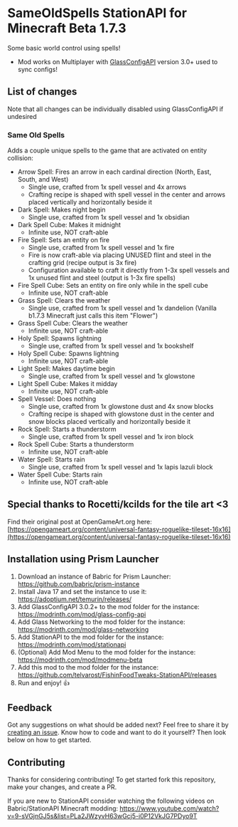 # SameOldSpells StationAPI for Minecraft Beta 1.7.3

Some basic world control using spells!
* Mod works on Multiplayer with [GlassConfigAPI](https://modrinth.com/mod/glass-config-api) version 3.0+ used to sync configs!

## List of changes
Note that all changes can be individually disabled using GlassConfigAPI if undesired

### Same Old Spells

Adds a couple unique spells to the game that are activated on entity collision:
- Arrow Spell: Fires an arrow in each cardinal direction (North, East, South, and West)
  - Single use, crafted from 1x spell vessel and 4x arrows
  - Crafting recipe is shaped with spell vessel in the center and arrows placed vertically and horizontally beside it
- Dark Spell: Makes night begin
  - Single use, crafted from 1x spell vessel and 1x obsidian
- Dark Spell Cube: Makes it midnight
  - Infinite use, NOT craft-able
- Fire Spell: Sets an entity on fire
  - Single use, crafted from 1x spell vessel and 1x fire
  - Fire is now craft-able via placing UNUSED flint and steel in the crafting grid (recipe output is 3x fire)
  - Configuration available to craft it directly from 1-3x spell vessels and 1x unused flint and steel (output is 1-3x fire spells)
- Fire Spell Cube: Sets an entity on fire only while in the spell cube
  - Infinite use, NOT craft-able
- Grass Spell: Clears the weather
  - Single use, crafted from 1x spell vessel and 1x dandelion (Vanilla b1.7.3 Minecraft just calls this item "Flower")
- Grass Spell Cube: Clears the weather
  - Infinite use, NOT craft-able
- Holy Spell: Spawns lightning
  - Single use, crafted from 1x spell vessel and 1x bookshelf
- Holy Spell Cube: Spawns lightning
  - Infinite use, NOT craft-able
- Light Spell: Makes daytime begin
  - Single use, crafted from 1x spell vessel and 1x glowstone
- Light Spell Cube: Makes it midday
  - Infinite use, NOT craft-able
- Spell Vessel: Does nothing
  - Single use, crafted from 1x glowstone dust and 4x snow blocks
  - Crafting recipe is shaped with glowstone dust in the center and snow blocks placed vertically and horizontally beside it
- Rock Spell: Starts a thunderstorm
  - Single use, crafted from 1x spell vessel and 1x iron block
- Rock Spell Cube: Starts a thunderstorm
  - Infinite use, NOT craft-able
- Water Spell: Starts rain
  - Single use, crafted from 1x spell vessel and 1x lapis lazuli block
- Water Spell Cube: Starts rain
  - Infinite use, NOT craft-able

## Special thanks to Rocetti/kcilds for the tile art <3

Find their original post at OpenGameArt.org here:
[https://opengameart.org/content/universal-fantasy-roguelike-tileset-16x16](https://opengameart.org/content/universal-fantasy-roguelike-tileset-16x16)

## Installation using Prism Launcher

1. Download an instance of Babric for Prism Launcher: https://github.com/babric/prism-instance
2. Install Java 17 and set the instance to use it: https://adoptium.net/temurin/releases/
3. Add GlassConfigAPI 3.0.2+ to the mod folder for the instance: https://modrinth.com/mod/glass-config-api
4. Add Glass Networking to the mod folder for the instance: https://modrinth.com/mod/glass-networking
5. Add StationAPI to the mod folder for the instance: https://modrinth.com/mod/stationapi
6. (Optional) Add Mod Menu to the mod folder for the instance: https://modrinth.com/mod/modmenu-beta
7. Add this mod to the mod folder for the instance: https://github.com/telvarost/FishinFoodTweaks-StationAPI/releases
8. Run and enjoy! 👍

## Feedback

Got any suggestions on what should be added next? Feel free to share it by [creating an issue](https://github.com/telvarost/SameOldSpells-StationAPI/issues/new). Know how to code and want to do it yourself? Then look below on how to get started.

## Contributing

Thanks for considering contributing! To get started fork this repository, make your changes, and create a PR. 

If you are new to StationAPI consider watching the following videos on Babric/StationAPI Minecraft modding: https://www.youtube.com/watch?v=9-sVGjnGJ5s&list=PLa2JWzyvH63wGcj5-i0P12VkJG7PDyo9T
